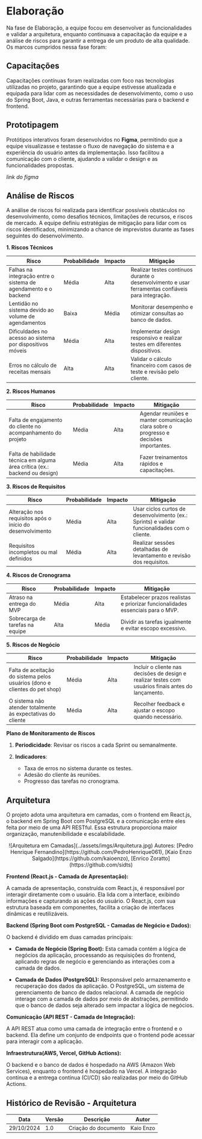 # Elaboração
Na fase de Elaboração, a equipe focou em desenvolver as funcionalidades e validar a arquitetura, enquanto continuava a capacitação da equipe e a análise de riscos para garantir a entrega de um produto de alta qualidade. Os marcos cumpridos nessa fase foram:

## Capacitações
Capacitações contínuas foram realizadas com foco nas tecnologias utilizadas no projeto, garantindo que a equipe estivesse atualizada e equipada para lidar com as necessidades de desenvolvimento, como o uso do Spring Boot, Java, e outras ferramentas necessárias para o backend e frontend.

## Prototipagem
Protótipos interativos foram desenvolvidos no **Figma**, permitindo que a equipe visualizasse e testasse o fluxo de navegação do sistema e a experiência do usuário antes da implementação. Isso facilitou a comunicação com o cliente, ajudando a validar o design e as funcionalidades propostas.

*link do figma*

## Análise de Riscos
A análise de riscos foi realizada para identificar possíveis obstáculos no desenvolvimento, como desafios técnicos, limitações de recursos, e riscos de mercado. A equipe definiu estratégias de mitigação para lidar com os riscos identificados, minimizando a chance de imprevistos durante as fases seguintes do desenvolvimento.

**1. Riscos Técnicos**

| **Risco**                             | **Probabilidade** | **Impacto**  | **Mitigação**                                  |
|---------------------------------------|-------------------|--------------|------------------------------------------------|
| Falhas na integração entre o sistema de agendamento e o backend | Média             | Alta         | Realizar testes contínuos durante o desenvolvimento e usar ferramentas confiáveis para integração. |
| Lentidão no sistema devido ao volume de agendamentos | Baixa             | Média        | Monitorar desempenho e otimizar consultas ao banco de dados. |
| Dificuldades no acesso ao sistema por dispositivos móveis | Média             | Alta         | Implementar design responsivo e realizar testes em diferentes dispositivos. |
| Erros no cálculo de receitas mensais | Alta              | Alta         | Validar o cálculo financeiro com casos de teste e revisão pelo cliente. |

**2. Riscos Humanos**

| **Risco**                             | **Probabilidade** | **Impacto**  | **Mitigação**                                  |
|---------------------------------------|-------------------|--------------|------------------------------------------------|
| Falta de engajamento do cliente no acompanhamento do projeto | Média             | Alta         | Agendar reuniões e manter comunicação clara sobre o progresso e decisões importantes. |
| Falta de habilidade técnica em alguma área crítica (ex.: backend ou design) | Média             | Alta         | Fazer treinamentos rápidos e capacitações. |

**3. Riscos de Requisitos**

| **Risco**                             | **Probabilidade** | **Impacto**  | **Mitigação**                                  |
|---------------------------------------|-------------------|--------------|------------------------------------------------|
| Alteração nos requisitos após o início do desenvolvimento | Média              | Alta         | Usar ciclos curtos de desenvolvimento (ex.: Sprints) e validar funcionalidades com o cliente. |
| Requisitos incompletos ou mal definidos | Média             | Alta         | Realizar sessões detalhadas de levantamento e revisão dos requisitos. |

**4. Riscos de Cronograma**

| **Risco**                             | **Probabilidade** | **Impacto**  | **Mitigação**                                  |
|---------------------------------------|-------------------|--------------|------------------------------------------------|
| Atraso na entrega do MVP | Média             | Alta         | Estabelecer prazos realistas e priorizar funcionalidades essenciais para o MVP. |
| Sobrecarga de tarefas na equipe | Alta              | Média        | Dividir as tarefas igualmente e evitar escopo excessivo. |

**5. Riscos de Negócio**

| **Risco**                             | **Probabilidade** | **Impacto**  | **Mitigação**                                  |
|---------------------------------------|-------------------|--------------|------------------------------------------------|
| Falta de aceitação do sistema pelos usuários (dono e clientes do pet shop) | Média             | Alta         | Incluir o cliente nas decisões de design e realizar testes com usuários finais antes do lançamento. |
| O sistema não atender totalmente às expectativas do cliente | Média             | Alta         | Recolher feedback e ajustar o escopo quando necessário. |

**Plano de Monitoramento de Riscos**

1. **Periodicidade**: Revisar os riscos a cada Sprint ou semanalmente.
2. **Indicadores**:  

    - Taxa de erros no sistema durante os testes.  
    - Adesão do cliente às reuniões.  
    - Progresso das tarefas no cronograma.


## Arquitetura

O projeto adota uma arquitetura em camadas, com o frontend em React.js, o backend em Spring Boot com PostgreSQL e a comunicação entre eles feita por meio de uma API RESTful.  Essa estrutura proporciona maior organização, manutenibilidade e escalabilidade.

<center>
![Arquitetura em Camadas](../assets/imgs/Arquitetura.jpg)
Autores: [Pedro Henrique Fernandino](https://github.com/PedroHenrique061),  [Kaio Enzo Salgado](https://github.com/kaioenzo), [Enrico  Zoratto](https://github.com/sidts)
</center>


**Frontend (React.js - Camada de Apresentação):**

A camada de apresentação, construída com React.js, é responsável por interagir diretamente com o usuário.  Ela lida com a interface, exibindo informações e capturando as ações do usuário.  O React.js, com sua estrutura baseada em componentes, facilita a criação de interfaces dinâmicas e reutilizáveis.

**Backend (Spring Boot com PostgreSQL - Camadas de Negócio e Dados):**

O backend é dividido em duas camadas principais:

* **Camada de Negócio (Spring Boot):**  Esta camada contém a lógica de negócios da aplicação, processando as requisições do frontend, aplicando regras de negócio e gerenciando as interações com a camada de dados.

* **Camada de Dados (PostgreSQL):**  Responsável pelo armazenamento e recuperação dos dados da aplicação. O PostgreSQL, um sistema de gerenciamento de banco de dados relacional. A camada de negócio interage com a camada de dados por meio de abstrações, permitindo que o banco de dados seja alterado sem impactar a lógica de negócios.

**Comunicação (API REST - Camada de Integração):**

A API REST atua como uma camada de integração entre o frontend e o backend. Ela define um conjunto de endpoints que o frontend pode acessar para interagir com a aplicação.

**Infraestrutura(AWS, Vercel, GitHub Actions):**

O backend e o banco de dados é hospedado na AWS (Amazon Web Services), enquanto o frontend é hospedado na Vercel. A integração contínua e a entrega contínua (CI/CD) são realizadas por meio do GitHub Actions.

## Histórico de Revisão - Arquitetura

| Data       | Versão | Descrição                                             | Autor      |
|------------|--------|-------------------------------------------------------|------------|
| 29/10/2024 | 1.0    | Criação do documento | Kaio Enzo    |
